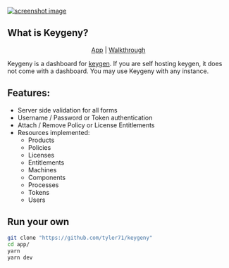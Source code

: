 [![screenshot image](https://github.com/user-attachments/assets/d5805d7d-e977-4ca6-ba09-f6ee78fdbca8)](https://app.sharefable.com/live/demo/keygeny-rscr0j97gqzqchj0)

## What is Keygeny?

<div align="center">
    <a href="https://keygen.tylery.com/">App</a> |
    <a href="https://app.sharefable.com/live/demo/keygeny-rscr0j97gqzqchj0">Walkthrough</a>
</div>

Keygeny is a dashboard for [keygen](https://keygen.sh/). If you are self hosting keygen, it does not come with a dashboard.
  You may use Keygeny with any instance.

## Features:

- Server side validation for all forms
- Username / Password or Token authentication
- Attach / Remove Policy or License Entitlements
- Resources implemented: 
    - Products
    - Policies
    - Licenses
    - Entitlements
    - Machines
    - Components
    - Processes
    - Tokens
    - Users

## Run your own

```bash
git clone "https://github.com/tyler71/keygeny"
cd app/
yarn
yarn dev
```
